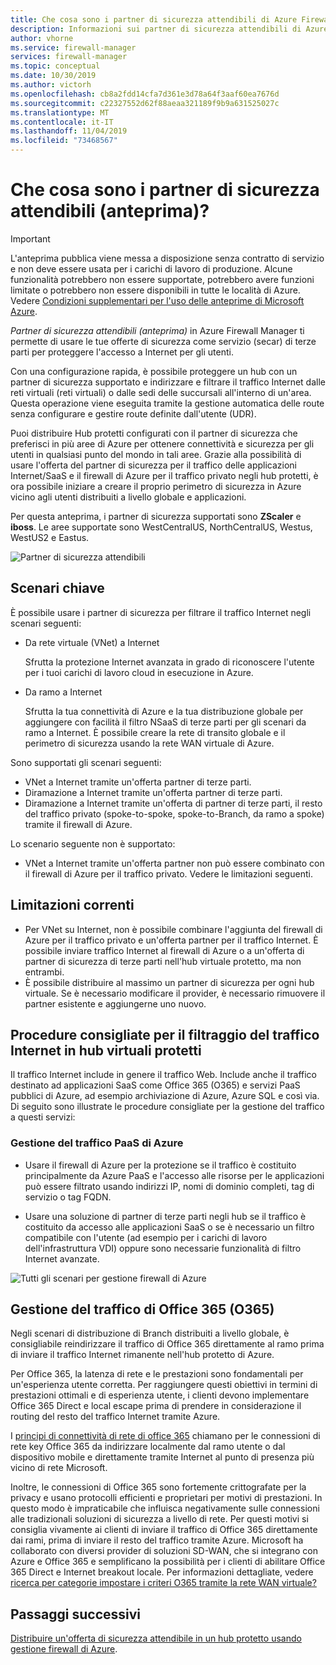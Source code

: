 ```yaml
---
title: Che cosa sono i partner di sicurezza attendibili di Azure Firewall Manager (anteprima)
description: Informazioni sui partner di sicurezza attendibili di Azure Firewall Manager
author: vhorne
ms.service: firewall-manager
services: firewall-manager
ms.topic: conceptual
ms.date: 10/30/2019
ms.author: victorh
ms.openlocfilehash: cb8a2fdd14cfa7d361e3d78a64f3aaf60ea7676d
ms.sourcegitcommit: c22327552d62f88aeaa321189f9b9a631525027c
ms.translationtype: MT
ms.contentlocale: it-IT
ms.lasthandoff: 11/04/2019
ms.locfileid: "73468567"
---
```

# <a name="what-are-trusted-security-partners-preview"></a>Che cosa sono i partner di sicurezza attendibili (anteprima)?

> [!IMPORTANT]
> L'anteprima pubblica viene messa a disposizione senza contratto di servizio e non deve essere usata per i carichi di lavoro di produzione. Alcune funzionalità potrebbero non essere supportate, potrebbero avere funzioni limitate o potrebbero non essere disponibili in tutte le località di Azure. Vedere [Condizioni supplementari per l'uso delle anteprime di Microsoft Azure](https://azure.microsoft.com/support/legal/preview-supplemental-terms/).

*Partner di sicurezza attendibili (anteprima)* in Azure Firewall Manager ti permette di usare le tue offerte di sicurezza come servizio (secar) di terze parti per proteggere l'accesso a Internet per gli utenti.

Con una configurazione rapida, è possibile proteggere un hub con un partner di sicurezza supportato e indirizzare e filtrare il traffico Internet dalle reti virtuali (reti virtuali) o dalle sedi delle succursali all'interno di un'area. Questa operazione viene eseguita tramite la gestione automatica delle route senza configurare e gestire route definite dall'utente (UDR).

Puoi distribuire Hub protetti configurati con il partner di sicurezza che preferisci in più aree di Azure per ottenere connettività e sicurezza per gli utenti in qualsiasi punto del mondo in tali aree. Grazie alla possibilità di usare l'offerta del partner di sicurezza per il traffico delle applicazioni Internet/SaaS e il firewall di Azure per il traffico privato negli hub protetti, è ora possibile iniziare a creare il proprio perimetro di sicurezza in Azure vicino agli utenti distribuiti a livello globale e applicazioni.

Per questa anteprima, i partner di sicurezza supportati sono **ZScaler** e **iboss**. Le aree supportate sono WestCentralUS, NorthCentralUS, Westus, WestUS2 e Eastus.

![Partner di sicurezza attendibili](media/trusted-security-partners/trusted-security-partners.png)

## <a name="key-scenarios"></a>Scenari chiave

È possibile usare i partner di sicurezza per filtrare il traffico Internet negli scenari seguenti:

- Da rete virtuale (VNet) a Internet

   Sfrutta la protezione Internet avanzata in grado di riconoscere l'utente per i tuoi carichi di lavoro cloud in esecuzione in Azure.

- Da ramo a Internet

   Sfrutta la tua connettività di Azure e la tua distribuzione globale per aggiungere con facilità il filtro NSaaS di terze parti per gli scenari da ramo a Internet. È possibile creare la rete di transito globale e il perimetro di sicurezza usando la rete WAN virtuale di Azure.

Sono supportati gli scenari seguenti:
-   VNet a Internet tramite un'offerta partner di terze parti.
-   Diramazione a Internet tramite un'offerta partner di terze parti.
-   Diramazione a Internet tramite un'offerta di partner di terze parti, il resto del traffico privato (spoke-to-spoke, spoke-to-Branch, da ramo a spoke) tramite il firewall di Azure.

Lo scenario seguente non è supportato:

- VNet a Internet tramite un'offerta partner non può essere combinato con il firewall di Azure per il traffico privato. Vedere le limitazioni seguenti.

## <a name="current-limitations"></a>Limitazioni correnti

- Per VNet su Internet, non è possibile combinare l'aggiunta del firewall di Azure per il traffico privato e un'offerta partner per il traffico Internet. È possibile inviare traffico Internet al firewall di Azure o a un'offerta di partner di sicurezza di terze parti nell'hub virtuale protetto, ma non entrambi. 
- È possibile distribuire al massimo un partner di sicurezza per ogni hub virtuale. Se è necessario modificare il provider, è necessario rimuovere il partner esistente e aggiungerne uno nuovo.

## <a name="best-practices-for-internet-traffic-filtering-in-secured-virtual-hubs"></a>Procedure consigliate per il filtraggio del traffico Internet in hub virtuali protetti

Il traffico Internet include in genere il traffico Web. Include anche il traffico destinato ad applicazioni SaaS come Office 365 (O365) e servizi PaaS pubblici di Azure, ad esempio archiviazione di Azure, Azure SQL e così via. Di seguito sono illustrate le procedure consigliate per la gestione del traffico a questi servizi:

### <a name="handling-azure-paas-traffic"></a>Gestione del traffico PaaS di Azure
 
- Usare il firewall di Azure per la protezione se il traffico è costituito principalmente da Azure PaaS e l'accesso alle risorse per le applicazioni può essere filtrato usando indirizzi IP, nomi di dominio completi, tag di servizio o tag FQDN.

- Usare una soluzione di partner di terze parti negli hub se il traffico è costituito da accesso alle applicazioni SaaS o se è necessario un filtro compatibile con l'utente (ad esempio per i carichi di lavoro dell'infrastruttura VDI) oppure sono necessarie funzionalità di filtro Internet avanzate.

![Tutti gli scenari per gestione firewall di Azure](media/trusted-security-partners/all-scenarios.png)

## <a name="handling-office-365-o365-traffic"></a>Gestione del traffico di Office 365 (O365)

Negli scenari di distribuzione di Branch distribuiti a livello globale, è consigliabile reindirizzare il traffico di Office 365 direttamente al ramo prima di inviare il traffico Internet rimanente nell'hub protetto di Azure.

Per Office 365, la latenza di rete e le prestazioni sono fondamentali per un'esperienza utente corretta. Per raggiungere questi obiettivi in termini di prestazioni ottimali e di esperienza utente, i clienti devono implementare Office 365 Direct e local escape prima di prendere in considerazione il routing del resto del traffico Internet tramite Azure.

I [principi di connettività di rete di office 365](https://docs.microsoft.com/office365/enterprise/office-365-network-connectivity-principles) chiamano per le connessioni di rete key Office 365 da indirizzare localmente dal ramo utente o dal dispositivo mobile e direttamente tramite Internet al punto di presenza più vicino di rete Microsoft.

Inoltre, le connessioni di Office 365 sono fortemente crittografate per la privacy e usano protocolli efficienti e proprietari per motivi di prestazioni. In questo modo è impraticabile che influisca negativamente sulle connessioni alle tradizionali soluzioni di sicurezza a livello di rete. Per questi motivi si consiglia vivamente ai clienti di inviare il traffico di Office 365 direttamente dai rami, prima di inviare il resto del traffico tramite Azure. Microsoft ha collaborato con diversi provider di soluzioni SD-WAN, che si integrano con Azure e Office 365 e semplificano la possibilità per i clienti di abilitare Office 365 Direct e Internet breakout locale. Per informazioni dettagliate, vedere [ricerca per categorie impostare i criteri O365 tramite la rete WAN virtuale?](https://docs.microsoft.com/azure/virtual-wan/virtual-wan-office365-overview#how-do-i-set-my-o365-policies-via-virtual-wan)


## <a name="next-steps"></a>Passaggi successivi

[Distribuire un'offerta di sicurezza attendibile in un hub protetto usando gestione firewall di Azure](deploy-trusted-security-partner.md).
